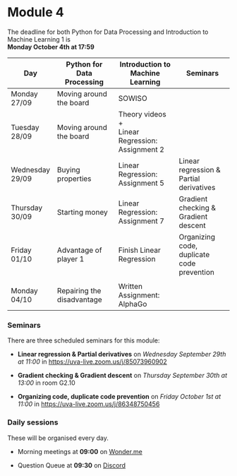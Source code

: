 
# Module 4

The deadline for both Python for Data Processing and Introduction to Machine Learning 1 is<br>**Monday October 4th at 17:59**

| Day                | Python for<br>Data Processing        | Introduction to<br>Machine Learning   | Seminars                                    |
|--------------------|--------------------------------------|---------------------------------------|---------------------------------------------|
| Monday<br>27/09    | Moving around the board              | SOWISO                                |                                             |
| Tuesday<br>28/09   | Moving around the board              | Theory videos +<br>Linear Regression:<br>Assignment 2 |                             |
| Wednesday<br>29/09 | Buying properties                    | Linear Regression:<br>Assignment 5    | Linear regression &<br>Partial derivatives  |
| Thursday<br>30/09  | Starting money                       | Linear Regression:<br>Assignment 7    | Gradient checking &<br>Gradient descent     |
| Friday<br>01/10    | Advantage of player 1                | Finish Linear Regression              | Organizing code, duplicate<br>code prevention |
|                    |                                      |                                       |                                               |
| Monday<br>04/10    | Repairing the disadvantage           | Written Assignment: AlphaGo           |                                             |

### Seminars

There are three scheduled seminars for this module:

* **Linear regression & Partial derivatives** on *Wednesday September 29th at 11:00* in <https://uva-live.zoom.us/j/85073960902>

* **Gradient checking & Gradient descent** on *Thursday September 30th at 13:00* in room G2.10

* **Organizing code, duplicate code prevention** on *Friday October 1st at 11:00* in <https://uva-live.zoom.us/j/86348750456>

### Daily sessions

These will be organised every day.

* Morning meetings at **09:00** on [Wonder.me](https://www.wonder.me/r?id=c6cdcb4d-7901-44dc-9b9f-fe90898c22a5)

* Question Queue at **09:30** on [Discord](https://discord.gg/y9BVSck5z5)


